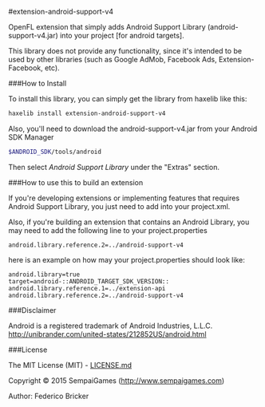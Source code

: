 #extension-android-support-v4

OpenFL extension that simply adds Android Support Library (android-support-v4.jar) into your project [for android targets].

This library does not provide any functionality, since it's intended to be used by other libraries (such as Google AdMob, Facebook Ads, Extension-Facebook, etc).

###How to Install

To install this library, you can simply get the library from haxelib like this:
```bash
haxelib install extension-android-support-v4
```

Also, you'll need to download the android-support-v4.jar from your Android SDK Manager
```bash
$ANDROID_SDK/tools/android
```

Then select *Android Support Library* under the "Extras" section.


###How to use this to build an extension

If you're developing extensions or implementing features that requires Android Support Library, you just need to add <haxelib name="extension-android-support-v4" /> into your project.xml.

Also, if you're building an extension that contains an Android Library, you may need to add the following line to your project.properties
```
android.library.reference.2=../android-support-v4
```

here is an example on how may your project.properties should look like:

```
android.library=true
target=android-::ANDROID_TARGET_SDK_VERSION::
android.library.reference.1=../extension-api
android.library.reference.2=../android-support-v4
```

###Disclaimer

Android is a registered trademark of Android Industries, L.L.C.
http://unibrander.com/united-states/212852US/android.html


###License

The MIT License (MIT) - [LICENSE.md](LICENSE.md)

Copyright &copy; 2015 SempaiGames (http://www.sempaigames.com)

Author: Federico Bricker
